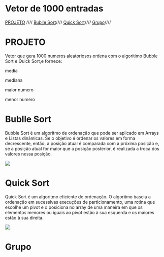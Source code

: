 <h1>Vetor de 1000 entradas</h1>
<p<align*centerp>
    <a href="https://github.com/Igorc15/GitHub-v1.0/blob/main/README.md#projeto">PROJETO</a> ////
    <a href=https://github.com/Igorc15/GitHub-v1.0/blob/main/README.md#bublle-sort>Bublle Sort</a>////
    <a href="https://github.com/Igorc15/GitHub-v1.0/blob/main/README.md#quick-sort">Quick Sort</a>////
     <a href="https://github.com/Igorc15/GitHub-v1.0/blob/main/README.md#grupo">Grupo</a>////

   <h1>PROJETO</h1>
   <p>Vetor que gera 1000 numeros aleatoriosos ordena com o algoritimo Bubble Sort e Quick Sort,e fornece:<p>
     <p>media</p>
     <p>mediana<p>
     <p>maior numero<p>
     <p>menor numero<p>

  <h1>Bublle Sort</h1>
    <p>Bubble Sort é um algoritmo de ordenação que pode ser aplicado em Arrays e Listas dinâmicas. Se o objetivo é ordenar os valores em forma decrescente, então, a posição atual é comparada com a próxima posição e, se a posição atual for maior que a posição posterior, é realizada a troca dos valores nessa posição.<p>
    <img src=https://www.productplan.com/uploads/bubble-sort-1024x683-2.png>
 <h1>Quick Sort</h1>
    <p>Quick Sort é um algoritmo eficiente de ordenação. O algoritmo baseia a ordenação em sucessivas execuções de particionamento, uma rotina que escolhe um pivot e o posiciona no array de uma maneira em que os elementos menores ou iguais ao pivot estão à sua esquerda e os maiores estão à sua direita.<p>
    <img src=https://cdn.programiz.com/cdn/farfuture/tMmdAbX5gev9K20XI1kzQ3n932vSjnN1MszZouHV7Yc/mtime:1617189469/sites/tutorial2program/files/quick-sort-partition-fourth-step.png>
    <h1>Grupo</h1>

